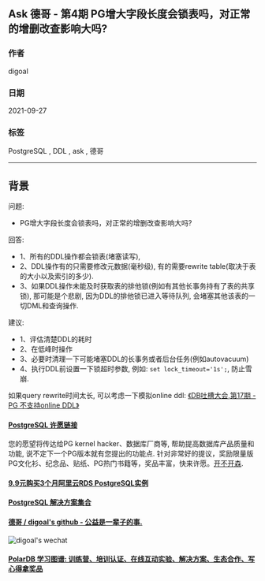 ## Ask 德哥 - 第4期 PG增大字段长度会锁表吗，对正常的增删改查影响大吗?  
  
### 作者  
digoal  
  
### 日期  
2021-09-27   
  
### 标签  
PostgreSQL , DDL , ask , 德哥   
  
----  
  
## 背景  
  
问题:  
- PG增大字段长度会锁表吗，对正常的增删改查影响大吗?  
  
回答:   
- 1、所有的DDL操作都会锁表(堵塞读写),   
- 2、DDL操作有的只需要修改元数据(毫秒级), 有的需要rewrite table(取决于表的大小以及索引的多少).  
- 3、如果DDL操作未能及时获取表的排他锁(例如有其他长事务持有了表的共享锁), 那可能是个悲剧, 因为DDL的排他锁已进入等待队列, 会堵塞其他该表的一切DML和查询操作.  
  
建议:  
- 1、评估清楚DDL的耗时  
- 2、在低峰时操作  
- 3、必要时清理一下可能堵塞DDL的长事务或者后台任务(例如autovacuum)  
- 4、执行DDL前设置一下锁超时参数, 例如: `set lock_timeout='1s';`, 防止雪崩.   
  
如果query rewrite时间太长, 可以考虑一下模拟online ddl: [《DB吐槽大会,第17期 - PG 不支持online DDL》](../202109/20210902_05.md)  
    
  
#### [PostgreSQL 许愿链接](https://github.com/digoal/blog/issues/76 "269ac3d1c492e938c0191101c7238216")
您的愿望将传达给PG kernel hacker、数据库厂商等, 帮助提高数据库产品质量和功能, 说不定下一个PG版本就有您提出的功能点. 针对非常好的提议，奖励限量版PG文化衫、纪念品、贴纸、PG热门书籍等，奖品丰富，快来许愿。[开不开森](https://github.com/digoal/blog/issues/76 "269ac3d1c492e938c0191101c7238216").  
  
  
#### [9.9元购买3个月阿里云RDS PostgreSQL实例](https://www.aliyun.com/database/postgresqlactivity "57258f76c37864c6e6d23383d05714ea")
  
  
#### [PostgreSQL 解决方案集合](https://yq.aliyun.com/topic/118 "40cff096e9ed7122c512b35d8561d9c8")
  
  
#### [德哥 / digoal's github - 公益是一辈子的事.](https://github.com/digoal/blog/blob/master/README.md "22709685feb7cab07d30f30387f0a9ae")
  
  
![digoal's wechat](../pic/digoal_weixin.jpg "f7ad92eeba24523fd47a6e1a0e691b59")
  
  
#### [PolarDB 学习图谱: 训练营、培训认证、在线互动实验、解决方案、生态合作、写心得拿奖品](https://www.aliyun.com/database/openpolardb/activity "8642f60e04ed0c814bf9cb9677976bd4")
  
